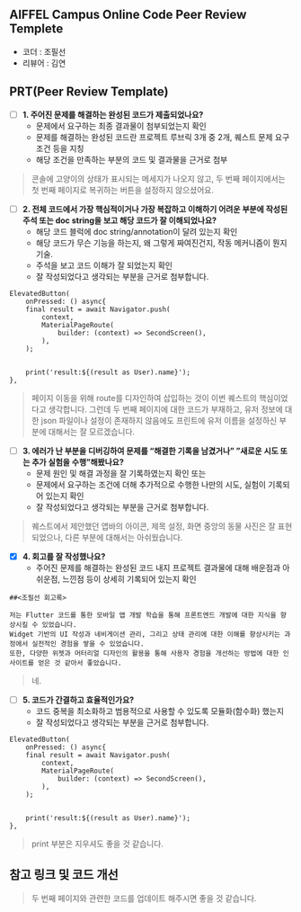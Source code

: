 ## AIFFEL Campus Online Code Peer Review Templete
- 코더 : 조필선
- 리뷰어 : 김연


## PRT(Peer Review Template)

- [ ]  **1. 주어진 문제를 해결하는 완성된 코드가 제출되었나요?**
    - 문제에서 요구하는 최종 결과물이 첨부되었는지 확인
    - 문제를 해결하는 완성된 코드란 프로젝트 루브릭 3개 중 2개, 퀘스트 문제 요구조건 등을 지칭
    - 해당 조건을 만족하는 부분의 코드 및 결과물을 근거로 첨부
    
> 콘솔에 고양이의 상태가 표시되는 메세지가 나오지 않고, 두 번째 페이지에서는 첫 번째 페이지로 복귀하는 버튼을 설정하지 않으셨어요.


- [ ]  **2. 전체 코드에서 가장 핵심적이거나 가장 복잡하고 이해하기 어려운 부분에 작성된 주석 또는 doc string을 보고 해당 코드가 잘 이해되었나요?**
    - 해당 코드 블럭에 doc string/annotation이 달려 있는지 확인
    - 해당 코드가 무슨 기능을 하는지, 왜 그렇게 짜여진건지, 작동 메커니즘이 뭔지 기술.
    - 주석을 보고 코드 이해가 잘 되었는지 확인
    - 잘 작성되었다고 생각되는 부분을 근거로 첨부합니다.

```
ElevatedButton(
    onPressed: () async{
    final result = await Navigator.push(
        context,
        MaterialPageRoute(
            builder: (context) => SecondScreen(),
        ),
    );


    print('result:${(result as User).name}');
},
```
> 페이지 이동을 위해 route를 디자인하여 삽입하는 것이 이번 퀘스트의 핵심이었다고 생각합니다. 그런데 두 번째 페이지에 대한 코드가 부재하고, 유저 정보에 대한 json 파일이나 설정이 존재하지 않음에도 프린트에 유저 이름을 설정하신 부분에 대해서는 잘 모르겠습니다.


- [ ]  **3. 에러가 난 부분을 디버깅하여 문제를 “해결한 기록을 남겼거나” ”새로운 시도 또는 추가 실험을 수행”해봤나요?**
    - 문제 원인 및 해결 과정을 잘 기록하였는지 확인 또는
    - 문제에서 요구하는 조건에 더해 추가적으로 수행한 나만의 시도, 실험이 기록되어 있는지 확인
    - 잘 작성되었다고 생각되는 부분을 근거로 첨부합니다.

> 퀘스트에서 제안했던 앱바의 아이콘, 제목 설정, 화면 중앙의 동물 사진은 잘 표현되었으나, 다른 부분에 대해서는 아쉬웠습니다.
        
- [X]  **4. 회고를 잘 작성했나요?**
    - 주어진 문제를 해결하는 완성된 코드 내지 프로젝트 결과물에 대해 배운점과 아쉬운점, 느낀점 등이 상세히 기록되어 있는지 확인

```
##<조필선 회고록>

저는 Flutter 코드를 통한 모바일 앱 개발 학습을 통해 프론트엔드 개발에 대한 지식을 향상시킬 수 있었습니다. 
Widget 기반의 UI 작성과 네비게이션 관리, 그리고 상태 관리에 대한 이해를 향상시키는 과정에서 실전적인 경험을 쌓을 수 있었습니다. 
또한, 다양한 위젯과 머터리얼 디자인의 활용을 통해 사용자 경험을 개선하는 방법에 대한 인사이트를 얻은 것 같아서 좋았습니다.
```

>네.

- [ ]  **5. 코드가 간결하고 효율적인가요?**
    - 코드 중복을 최소화하고 범용적으로 사용할 수 있도록 모듈화(함수화) 했는지
    - 잘 작성되었다고 생각되는 부분을 근거로 첨부합니다.


```
ElevatedButton(
    onPressed: () async{
    final result = await Navigator.push(
        context,
        MaterialPageRoute(
            builder: (context) => SecondScreen(),
        ),
    );


    print('result:${(result as User).name}');
},
```

> print 부분은 지우셔도 좋을 것 같습니다.


## 참고 링크 및 코드 개선

> 두 번째 페이지와 관련한 코드를 업데이트 해주시면 좋을 것 같습니다.
